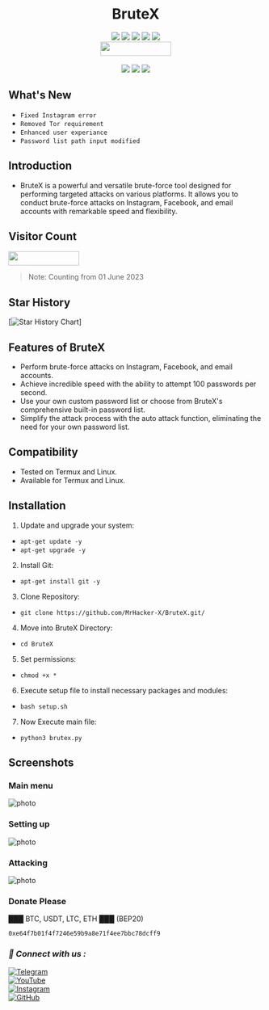 <h1 align="center">BruteX</h1>

<p align="center">
  <img src="https://img.shields.io/github/stars/MrHacker-X/BruteX?style=for-the-badge&color=orange">
  <img src="https://img.shields.io/github/forks/MrHacker-X/BruteX?color=cyan&style=for-the-badge&color=purple">
  <img src="https://img.shields.io/github/watchers/MrHacker-X/BruteX?color=cyan&style=for-the-badge&color=purple">
  <img src="https://img.shields.io/github/issues/MrHacker-X/BruteX?color=red&style=for-the-badge">
  <img src="https://img.shields.io/github/license/MrHacker-X/BruteX?style=for-the-badge&color=blue"><br>
  <img src="https://hits.dwyl.com/MrHacker-X/BruteX.svg" width="140" height="28">
<br>
<br>
  <img src="https://img.shields.io/badge/Author-Alex Butler-purple?style=flat-square">
  <img src="https://img.shields.io/badge/Open%20Source-Yes-cyan?style=flat-square">
  <img src="https://img.shields.io/badge/Written%20In-Python-blue?style=flat-square">
</p>


## What's New

- ` Fixed Instagram error `
- ` Removed Tor requirement `
- ` Enhanced user experiance `
- ` Password list path input modified `

## Introduction

+ BruteX is a powerful and versatile brute-force tool designed for performing targeted attacks on various platforms. It allows you to conduct brute-force attacks on Instagram, Facebook, and email accounts with remarkable speed and flexibility.


## Visitor Count
<img src="https://hits.dwyl.com/MrHacker-X/BruteX.svg" width="140" height="28"><br>

> Note: Counting from 01 June 2023


## Star History

[![Star History Chart](https://api.star-history.com/svg?repos=MrHacker-X/BruteX&type=Date)]



## Features of BruteX

- Perform brute-force attacks on Instagram, Facebook, and email accounts.
- Achieve incredible speed with the ability to attempt 100 passwords per second.
- Use your own custom password list or choose from BruteX's comprehensive built-in password list.
- Simplify the attack process with the auto attack function, eliminating the need for your own password list.

## Compatibility

- Tested on Termux and Linux.
- Available for Termux and Linux.


## Installation

1. Update and upgrade your system:

- `apt-get update -y`
- `apt-get upgrade -y `

2. Install Git:

- ` apt-get install git -y `

3. Clone Repository:

- ` git clone https://github.com/MrHacker-X/BruteX.git/ `

4. Move into BruteX Directory:

- ` cd BruteX `

5. Set permissions:

- ` chmod +x * `

6. Execute setup file to install necessary packages and modules:

- ` bash setup.sh `

7. Now Execute main file:

- ` python3 brutex.py `


## Screenshots
### Main menu
![photo](https://i.ibb.co/p3wCmsk/Screenshot-2023-06-25-15-15-19-591-edit-com-termux.jpg)

### Setting up
![photo](https://i.ibb.co/yNKdpGw/setup.jpg)

### Attacking
![photo](https://i.ibb.co/r5TmnBZ/IMG-20230625-153516.jpg)

<h3>Donate Please</h3>
███ BTC, USDT, LTC, ETH ███ (BEP20)

```
0xe64f7b01f4f7246e59b9a8e71f4ee7bbc78dcff9
```

<h3><b><i>📡 Connect with us :</i></b></h3>

[![Telegram](https://img.shields.io/badge/Telegram-Channel-blue?style=flat-square&logo=telegram)](https://telegram.me/hackwithalex)
<br>
[![YouTube](https://img.shields.io/badge/YouTube-Channel-red?style=flat-square&logo=youtube)](https://www.youtube.com/@Technolex)
<br>
[![Instagram](https://img.shields.io/badge/Instagram-Profile-pink?style=flat-square&logo=instagram)](https://www.instagram.com/haxorlex)
<br>
[![GitHub](https://img.shields.io/badge/GitHub-Profile-black?style=flat-square&logo=github)](https://github.com/MrHacker-X)
